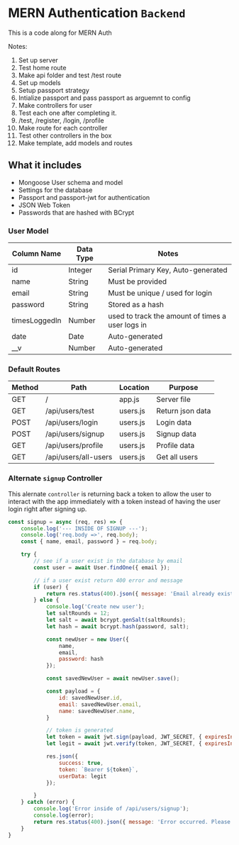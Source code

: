 # MERN Authentication `Backend`

This is a code along for MERN Auth

Notes:
1. Set up server
2. Test home route
3. Make api folder and test /test route
2. Set up models
3. Setup passport strategy
4. Intialize passport and pass passport as arguemnt to config
5. Make controllers for user
6. Test each one after completing it.
7. /test, /register, /login, /profile
8. Make route for each controller
9. Test other controllers in the box
10. Make template, add models and routes

## What it includes

* Mongoose User schema and model
* Settings for the database
* Passport and passport-jwt for authentication
* JSON Web Token
* Passwords that are hashed with BCrypt

### User Model

| Column Name | Data Type | Notes |
| --------------- | ------------- | ------------------------------ |
| id | Integer | Serial Primary Key, Auto-generated |
| name | String | Must be provided |
| email | String | Must be unique / used for login |
| password | String | Stored as a hash |
| timesLoggedIn | Number | used to track the amount of times a user logs in |
| date | Date | Auto-generated |
| __v | Number | Auto-generated |

### Default Routes

| Method | Path | Location | Purpose |
| ------ | ---------------- | -------------- | ------------------- |
| GET | / | app.js | Server file |
| GET | /api/users/test | users.js | Return json data |
| POST | /api/users/login | users.js | Login data |
| POST | /api/users/signup | users.js | Signup data |
| GET | /api/users/profile | users.js | Profile data |
| GET | /api/users/all-users | users.js | Get all users |

### Alternate `signup` Controller
This alernate `controller` is returning back a token to allow the user to interact with the app immediately with a token instead of having the user login right after signing up.

```js
const signup = async (req, res) => {
    console.log('--- INSIDE OF SIGNUP ---');
    console.log('req.body =>', req.body);
    const { name, email, password } = req.body;

    try {
        // see if a user exist in the database by email
        const user = await User.findOne({ email });

        // if a user exist return 400 error and message
        if (user) {
            return res.status(400).json({ message: 'Email already exists' });
        } else {
            console.log('Create new user');
            let saltRounds = 12;
            let salt = await bcrypt.genSalt(saltRounds);
            let hash = await bcrypt.hash(password, salt);

            const newUser = new User({
                name,
                email,
                password: hash
            });

            const savedNewUser = await newUser.save();

            const payload = {
                id: savedNewUser.id,
                email: savedNewUser.email,
                name: savedNewUser.name,
            }

            // token is generated
            let token = await jwt.sign(payload, JWT_SECRET, { expiresIn: 3600 });
            let legit = await jwt.verify(token, JWT_SECRET, { expiresIn: 60 });

            res.json({
                success: true,
                token: `Bearer ${token}`,
                userData: legit
            });

        }
    } catch (error) {
        console.log('Error inside of /api/users/signup');
        console.log(error);
        return res.status(400).json({ message: 'Error occurred. Please try again...'});
    }
}
```
